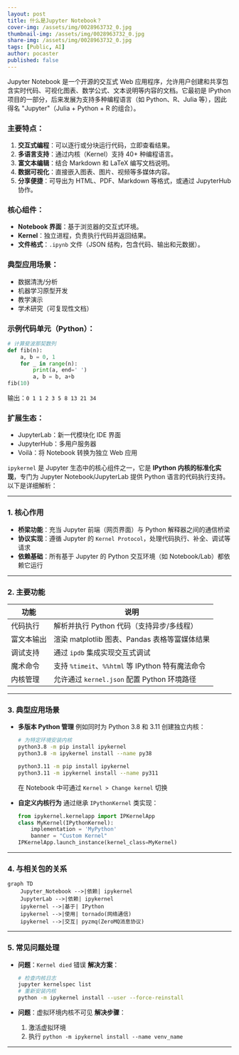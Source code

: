 ```yaml
---
layout: post
title: 什么是Jupyter Notebook？
cover-img: /assets/img/0028963732_0.jpg
thumbnail-img: /assets/img/0028963732_0.jpg
share-img: /assets/img/0028963732_0.jpg
tags: [Public, AI]
author: pocaster
published: false
---
```


Jupyter Notebook 是一个开源的交互式 Web 应用程序，允许用户创建和共享包含实时代码、可视化图表、数学公式、文本说明等内容的文档。它最初是 IPython 项目的一部分，后来发展为支持多种编程语言（如 Python、R、Julia 等），因此得名 "Jupyter"（Julia + Python + R 的组合）。

### 主要特点：
1. **交互式编程**：可以逐行或分块运行代码，立即查看结果。
2. **多语言支持**：通过内核（Kernel）支持 40+ 种编程语言。
3. **富文本编辑**：结合 Markdown 和 LaTeX 编写文档说明。
4. **数据可视化**：直接嵌入图表、图片、视频等多媒体内容。
5. **分享便捷**：可导出为 HTML、PDF、Markdown 等格式，或通过 JupyterHub 协作。

### 核心组件：
- **Notebook 界面**：基于浏览器的交互式环境。
- **Kernel**：独立进程，负责执行代码并返回结果。
- **文件格式**：`.ipynb` 文件（JSON 结构，包含代码、输出和元数据）。

### 典型应用场景：
- 数据清洗/分析
- 机器学习原型开发
- 教学演示
- 学术研究（可复现性文档）

### 示例代码单元（Python）：
```python
# 计算斐波那契数列
def fib(n):
    a, b = 0, 1
    for _ in range(n):
        print(a, end=' ')
        a, b = b, a+b
fib(10)
```
输出：`0 1 1 2 3 5 8 13 21 34`

### 扩展生态：
- JupyterLab：新一代模块化 IDE 界面
- JupyterHub：多用户服务器
- Voilà：将 Notebook 转换为独立 Web 应用

`ipykernel` 是 Jupyter 生态中的核心组件之一，它是 **IPython 内核的标准化实现**，专门为 Jupyter Notebook/JupyterLab 提供 Python 语言的代码执行支持。以下是详细解析：

---

### 1. **核心作用**
- **桥梁功能**：充当 Jupyter 前端（网页界面）与 Python 解释器之间的通信桥梁
- **协议实现**：遵循 Jupyter 的 `Kernel Protocol`，处理代码执行、补全、调试等请求
- **依赖基础**：所有基于 Jupyter 的 Python 交互环境（如 Notebook/Lab）都依赖它运行

---

### 2. **主要功能**
| 功能                | 说明                                                                 |
|---------------------|----------------------------------------------------------------------|
| 代码执行            | 解析并执行 Python 代码（支持异步/多线程）                           |
| 富文本输出          | 渲染 matplotlib 图表、Pandas 表格等富媒体结果                       |
| 调试支持            | 通过 `ipdb` 集成实现交互式调试                                       |
| 魔术命令            | 支持 `%timeit`、`%%html` 等 IPython 特有魔法命令                    |
| 内核管理            | 允许通过 `kernel.json` 配置 Python 环境路径                          |

---

### 3. **典型应用场景**
- **多版本 Python 管理**
  例如同时为 Python 3.8 和 3.11 创建独立内核：
  ```bash
  # 为特定环境安装内核
  python3.8 -m pip install ipykernel
  python3.8 -m ipykernel install --name py38

  python3.11 -m pip install ipykernel
  python3.11 -m ipykernel install --name py311
  ```
  在 Notebook 中可通过 `Kernel > Change kernel` 切换

- **自定义内核行为**
  通过继承 `IPythonKernel` 类实现：
  ```python
  from ipykernel.kernelapp import IPKernelApp
  class MyKernel(IPythonKernel):
      implementation = 'MyPython'
      banner = "Custom Kernel"
  IPKernelApp.launch_instance(kernel_class=MyKernel)
  ```

---

### 4. **与相关包的关系**
```mermaid
graph TD
    Jupyter_Notebook -->|依赖| ipykernel
    JupyterLab -->|依赖| ipykernel
    ipykernel -->|基于| IPython
    ipykernel -->|使用| tornado(网络通信)
    ipykernel -->|交互| pyzmq(ZeroMQ消息协议)
```

---

### 5. **常见问题处理**
- **问题**：`Kernel died` 错误
  **解决方案**：
  ```bash
  # 检查内核日志
  jupyter kernelspec list
  # 重新安装内核
  python -m ipykernel install --user --force-reinstall
  ```

- **问题**：虚拟环境内核不可见
  **解决步骤**：
  1. 激活虚拟环境
  2. 执行 `python -m ipykernel install --name venv_name`

---
